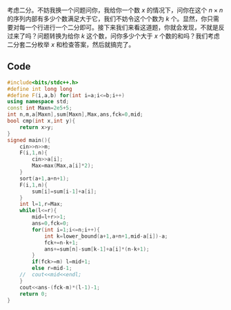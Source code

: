 考虑二分。不妨我换一个问题问你，我给你一个数 $x$ 的情况下，问你在这个 $n \times n$ 的序列内部有多少个数满足大于它，我们不妨令这个个数为 $k$ 个。显然，你只需要对每一个行进行一个二分即可。接下来我们来看这道题，你就会发现，不就是反过来了吗？问题转换为给你 $k$ 这个数，问你多少个大于 $x$ 个数的和吗？我们考虑二分套二分枚举 $x$ 和检查答案，然后就搞完了。

## Code
```cpp
#include<bits/stdc++.h>
#define int long long
#define F(i,a,b) for(int i=a;i<=b;i++)
using namespace std;
const int Maxn=2e5+5;
int n,m,a[Maxn],sum[Maxn],Max,ans,fck=0,mid;
bool cmp(int x,int y){
	return x>y;
}
signed main(){
	cin>>n>>m;
	F(i,1,n){
		cin>>a[i];
		Max=max(Max,a[i]*2);
	}	
	sort(a+1,a+n+1);
	F(i,1,n){
		sum[i]=sum[i-1]+a[i];
	}
	int l=1,r=Max;
	while(l<=r){
		mid=l+r>>1;
		ans=0,fck=0;
		for(int i=1;i<=n;i++){
			int	k=lower_bound(a+1,a+n+1,mid-a[i])-a;
			fck+=n-k+1;
			ans+=sum[n]-sum[k-1]+a[i]*(n-k+1);
		}
		if(fck>=m) l=mid+1;
		else r=mid-1;
	//	cout<<mid<<endl;
	}
	cout<<ans-(fck-m)*(l-1)-1;
	return 0;
}
 
```
